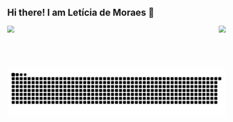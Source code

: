 ## Hi there! I am Letícia de Moraes 👋

<!--

- 🔭 I’m currently working on ...
- 🌱 I’m currently learning ...
- 👯 I’m looking to collaborate on ...
- 🤔 I’m looking for help with ...
- 💬 Ask me about ...
- 📫 How to reach me: ...
- 😄 Pronouns: ...
- ⚡ Fun fact: ...
-->
<div>
<a href = https://github.com/leticiamoraess/github-readme-stats)>
<img height = "180cm" src = "https://github-readme-stats.vercel.app/api?username=leticiamoraess&show_icons=true&theme=tokyonight">
<img align = "right" height = "100cm" src = "https://github-readme-stats.vercel.app/api/top-langs/?username=leticiamoraess&show_icons=true&theme=tokyonight&layout=compact">
</a>
</div>
<picture>
  <source media="(prefers-color-scheme: dark)" srcset="https://raw.githubusercontent.com/leticiamoraess/leticiamoraess/output/github-contribution-grid-snake-dark.svg">
  <source media="(prefers-color-scheme: light)" srcset="https://raw.githubusercontent.com/leticiamoraess/leticiamoraess/output/github-contribution-grid-snake.svg">
  <img alt="github contribution grid snake animation" src="https://raw.githubusercontent.com/leticiamoraess/leticiamoraess/output/github-contribution-grid-snake.svg">
</picture>
